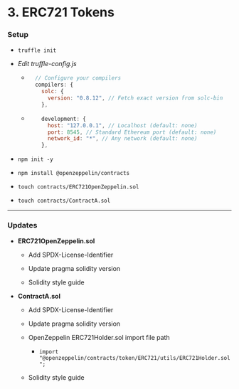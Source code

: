 # 3. ERC721 Tokens

### Setup

- `truffle init`

- _Edit truffle-config.js_

  - ```javascript
      // Configure your compilers
      compilers: {
        solc: {
          version: "0.8.12", // Fetch exact version from solc-bin
        },
    ```

  - ```javascript
        development: {
          host: "127.0.0.1", // Localhost (default: none)
          port: 8545, // Standard Ethereum port (default: none)
          network_id: "*", // Any network (default: none)
        },
    ```

- `npm init -y`

- `npm install @openzeppelin/contracts`

- `touch contracts/ERC721OpenZeppelin.sol`

- `touch contracts/ContractA.sol`

---

### Updates

- **ERC721OpenZeppelin.sol**

  - Add SPDX-License-Identifier

  - Update pragma solidity version

  - Solidity style guide

- **ContractA.sol**

  - Add SPDX-License-Identifier

  - Update pragma solidity version

  - OpenZeppelin ERC721Holder.sol import file path

    - `import "@openzeppelin/contracts/token/ERC721/utils/ERC721Holder.sol";`

  - Solidity style guide
